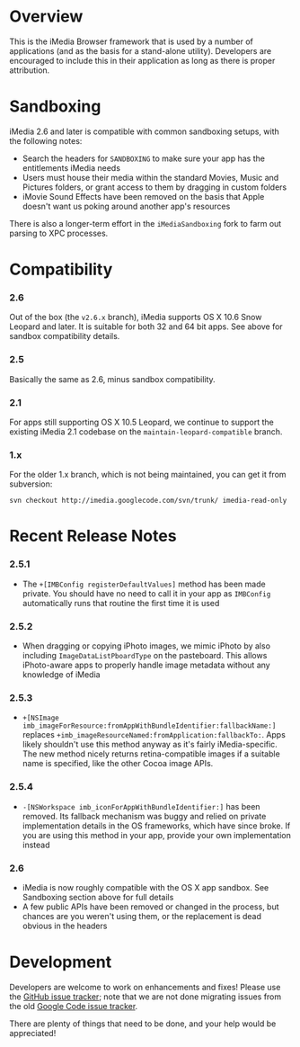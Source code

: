 Overview
========

This is the iMedia Browser framework that is used by a number of applications (and as the basis for a stand-alone utility).  Developers are encouraged to include this in their application as long as there is proper attribution.

Sandboxing
==========

iMedia 2.6 and later is compatible with common sandboxing setups, with the following notes:

* Search the headers for `SANDBOXING` to make sure your app has the entitlements iMedia needs
* Users must house their media within the standard Movies, Music and Pictures folders, or grant access to them by dragging in custom folders
* iMovie Sound Effects have been removed on the basis that Apple doesn't want us poking around another app's resources

There is also a longer-term effort in the `iMediaSandboxing` fork to farm out parsing to XPC processes.


Compatibility
========

### 2.6

Out of the box (the `v2.6.x` branch), iMedia supports OS X 10.6 Snow Leopard and later. It is suitable for both 32 and 64 bit apps. See above for sandbox compatibility details.

### 2.5

Basically the same as 2.6, minus sandbox compatibility.

### 2.1

For apps still supporting OS X 10.5 Leopard, we continue to support the existing iMedia 2.1 codebase on the `maintain-leopard-compatible` branch.

### 1.x

For the older 1.x branch, which is not being maintained, you can get it from subversion:

`svn checkout http://imedia.googlecode.com/svn/trunk/ imedia-read-only`


Recent Release Notes
====================

### 2.5.1

* The `+[IMBConfig registerDefaultValues]` method has been made private. You should have no need to call it in your app as `IMBConfig` automatically runs that routine the first time it is used

### 2.5.2

* When dragging or copying iPhoto images, we mimic iPhoto by also including `ImageDataListPboardType` on the pasteboard. This allows iPhoto-aware apps to properly handle image metadata without any knowledge of iMedia

### 2.5.3

* `+[NSImage imb_imageForResource:fromAppWithBundleIdentifier:fallbackName:]` replaces `+imb_imageResourceNamed:fromApplication:fallbackTo:`. Apps likely shouldn't use this method anyway as it's fairly iMedia-specific. The new method nicely returns retina-compatible images if a suitable name is specified, like the other Cocoa image APIs.

### 2.5.4

* `-[NSWorkspace imb_iconForAppWithBundleIdentifier:]` has been removed. Its fallback mechanism was buggy and relied on private implementation details in the OS frameworks, which have since broke. If you are using this method in your app, provide your own implementation instead

### 2.6

* iMedia is now roughly compatible with the OS X app sandbox. See Sandboxing section above for full details
* A few public APIs have been removed or changed in the process, but chances are you weren't using them, or the replacement is dead obvious in the headers


Development
========

Developers are welcome to work on enhancements and fixes!  Please use the [GitHub issue tracker](https://github.com/karelia/imedia/issues); note that we are not done migrating issues from the old [Google Code issue tracker](http://code.google.com/p/imedia/issues/list).

There are plenty of things that need to be done, and your help would be appreciated!
